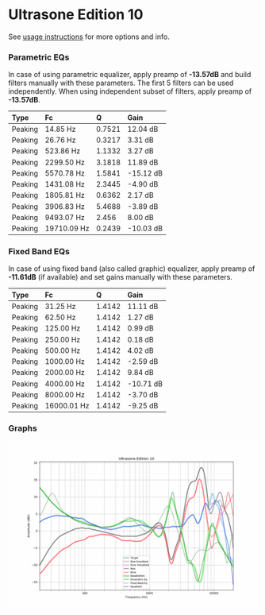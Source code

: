# Ultrasone Edition 10
See [usage instructions](https://github.com/jaakkopasanen/AutoEq#usage) for more options and info.

### Parametric EQs
In case of using parametric equalizer, apply preamp of **-13.57dB** and build filters manually
with these parameters. The first 5 filters can be used independently.
When using independent subset of filters, apply preamp of **-13.57dB**.

| Type    | Fc          |      Q | Gain      |
|:--------|:------------|:-------|:----------|
| Peaking | 14.85 Hz    | 0.7521 | 12.04 dB  |
| Peaking | 26.76 Hz    | 0.3217 | 3.31 dB   |
| Peaking | 523.86 Hz   | 1.1332 | 3.27 dB   |
| Peaking | 2299.50 Hz  | 3.1818 | 11.89 dB  |
| Peaking | 5570.78 Hz  | 1.5841 | -15.12 dB |
| Peaking | 1431.08 Hz  | 2.3445 | -4.90 dB  |
| Peaking | 1805.81 Hz  | 0.6362 | 2.17 dB   |
| Peaking | 3906.83 Hz  | 5.4688 | -3.89 dB  |
| Peaking | 9493.07 Hz  | 2.456  | 8.00 dB   |
| Peaking | 19710.09 Hz | 0.2439 | -10.03 dB |

### Fixed Band EQs
In case of using fixed band (also called graphic) equalizer, apply preamp of **-11.61dB**
(if available) and set gains manually with these parameters.

| Type    | Fc          |      Q | Gain      |
|:--------|:------------|:-------|:----------|
| Peaking | 31.25 Hz    | 1.4142 | 11.11 dB  |
| Peaking | 62.50 Hz    | 1.4142 | 1.27 dB   |
| Peaking | 125.00 Hz   | 1.4142 | 0.99 dB   |
| Peaking | 250.00 Hz   | 1.4142 | 0.18 dB   |
| Peaking | 500.00 Hz   | 1.4142 | 4.02 dB   |
| Peaking | 1000.00 Hz  | 1.4142 | -2.59 dB  |
| Peaking | 2000.00 Hz  | 1.4142 | 9.84 dB   |
| Peaking | 4000.00 Hz  | 1.4142 | -10.71 dB |
| Peaking | 8000.00 Hz  | 1.4142 | -3.70 dB  |
| Peaking | 16000.01 Hz | 1.4142 | -9.25 dB  |

### Graphs
![](./Ultrasone%20Edition%2010.png)